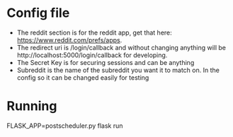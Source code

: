 # Config file

* The reddit section is for the reddit app, get that here: https://www.reddit.com/prefs/apps.
* The redirect uri is /login/callback and without changing anything will be http://localhost:5000/login/callback for developing.
* The Secret Key is for securing sessions and can be anything
* Subreddit is the name of the subreddit you want it to match on. In the config so it can be changed easily for testing

# Running

FLASK_APP=postscheduler.py flask run
